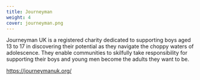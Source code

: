 ```yaml
---
title: Journeyman
weight: 4
cover: journeyman.png
---
```


Journeyman UK is a registered charity dedicated to supporting boys aged 13 to 17 in discovering their potential as they navigate the choppy waters of adolescence. They enable communities to skilfully take responsibility for supporting their boys and young men become the adults they want to be.

https://journeymanuk.org/